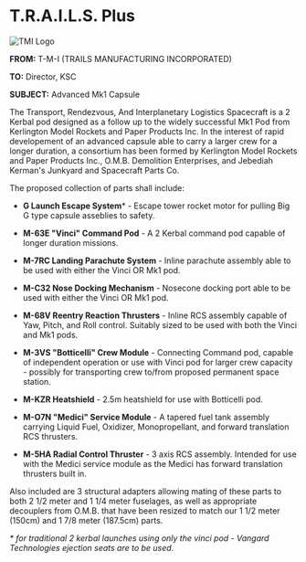 # T.R.A.I.L.S. Plus
![TMI Logo](http://i.imgur.com/Y7iDsEr.png)

**FROM:** T-M-I (TRAILS MANUFACTURING INCORPORATED)

**TO:** Director, KSC

**SUBJECT:** Advanced Mk1 Capsule

The Transport, Rendezvous, And Interplanetary Logistics Spacecraft is a 2 Kerbal pod designed as a follow up 
to the widely successful Mk1 Pod from Kerlington Model Rockets and Paper Products Inc. In the interest of 
rapid developement of an advanced capsule able to carry a larger crew for a longer duration, a consortium has 
been formed by Kerlington Model Rockets and Paper Products Inc., O.M.B. Demolition Enterprises, and Jebediah 
Kerman's Junkyard and Spacecraft Parts Co.

The proposed collection of parts shall include:

* **G Launch Escape System*** - Escape tower rocket motor for pulling Big G type capsule asseblies to safety.

* **M-63E "Vinci" Command Pod** - A 2 Kerbal command pod capable of longer duration missions.

* **M-7RC Landing Parachute System** - Inline parachute assembly able to be used with either the Vinci OR Mk1 pod.

* **M-C32 Nose Docking Mechanism** - Nosecone docking port able to be used with either the Vinci OR Mk1 pod.

* **M-68V Reentry Reaction Thrusters** - Inline RCS assembly capable of Yaw, Pitch, and Roll control.  Suitably sized to be used with both the Vinci and Mk1 pods.

* **M-3VS "Botticelli" Crew Module** - Connecting Command pod, capable of independent operation or use with Vinci pod for larger crew capacity - possibly for transporting crew to/from proposed permanent space station.

* **M-KZR Heatshield** - 2.5m heatshield for use with Botticelli pod.

* **M-O7N "Medici" Service Module** - A tapered fuel tank assembly carrying Liquid Fuel, Oxidizer, Monopropellant, and forward translation RCS thrusters.

* **M-5HA Radial Control Thruster** - 3 axis RCS assembly.  Intended for use with the Medici service module as the Medici has forward translation thrusters built in.

Also included are 3 structural adapters allowing mating of these parts to both 2 1/2 meter and 1 1/4 meter 
fuselages, as well as appropriate decouplers from O.M.B. that have been resized to match our 1 1/2 meter 
(150cm) and 1 7/8 meter (187.5cm) parts.

_\* for traditional 2 kerbal launches using only the vinci pod - Vangard Technologies ejection seats are to be used._

